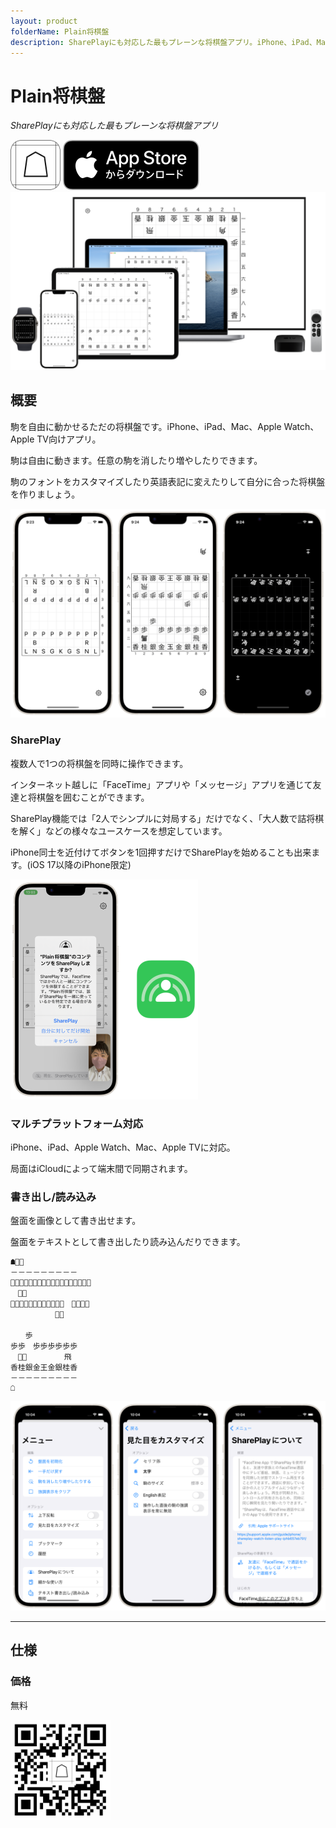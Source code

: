```yaml
---
layout: product
folderName: Plain将棋盤
description: SharePlayにも対応した最もプレーンな将棋盤アプリ。iPhone、iPad、Mac、Apple Watch、Apple TV向けアプリ。
---
```


Plain将棋盤
==============
_SharePlayにも対応した最もプレーンな将棋盤アプリ_

<img src="icon.png" width="80">

<a href="https://apps.apple.com/app/id1620268476" target="blank">
  <img src="appstore_badge.svg">
</a>

<img src="top1200w.png" width="600">

概要
----------
駒を自由に動かせるただの将棋盤です。iPhone、iPad、Mac、Apple Watch、Apple TV向けアプリ。

駒は自由に動きます。任意の駒を消したり増やしたりできます。

駒のフォントをカスタマイズしたり英語表記に変えたりして自分に合った将棋盤を作りましょう。

<img src="screenshot1200w.png" width="600">

### SharePlay
複数人で1つの将棋盤を同時に操作できます。

インターネット越しに「FaceTime」アプリや「メッセージ」アプリを通じて友達と将棋盤を囲むことができます。

SharePlay機能では「2人でシンプルに対局する」だけでなく、「大人数で詰将棋を解く」などの様々なユースケースを想定しています。

iPhone同士を近付けてボタンを1回押すだけでSharePlayを始めることも出来ます。(iOS 17以降のiPhone限定)

<img src="SharePlay600w.png" width="300">

### マルチプラットフォーム対応
iPhone、iPad、Apple Watch、Mac、Apple TVに対応。

局面はiCloudによって端末間で同期されます。

### 書き出し/読み込み
盤面を画像として書き出せます。

盤面をテキストとして書き出したり読み込んだりできます。

```
☗角͙
－－－－－－－－－
香͙桂͙銀͙金͙王͙金͙銀͙桂͙香͙
　飛͙　　　　　　　
歩͙歩͙歩͙歩͙歩͙歩͙　歩͙歩͙
　　　　　　歩͙　　
　　　　　　　　　
　　歩　　　　　　
歩歩　歩歩歩歩歩歩
　馬͙　　　　　飛　
香桂銀金王金銀桂香
－－－－－－－－－
☖
```

<img src="menu1200w.png" width="600">

* * *

仕様
-------
### 価格
無料

<a href="https://apps.apple.com/app/id1620268476" target="blank">
  <img src="qr-code.jpg" width="160">
</a>
